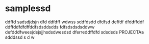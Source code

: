 # samplessd
ddffd
sadsdjdsjn
dfd
ddfdff
wdwss
sddfdsdd
dfdfsd
deffdf
dfddffddf
ddffddfdfdffddfsdsddsdds
fdfsdsdsdsddww
defdddfweesjdsjsjjhsdsdwesdsd
dferreddffdfd
sdsdsds
PROJECTAa
sdddssd
s
d
w
